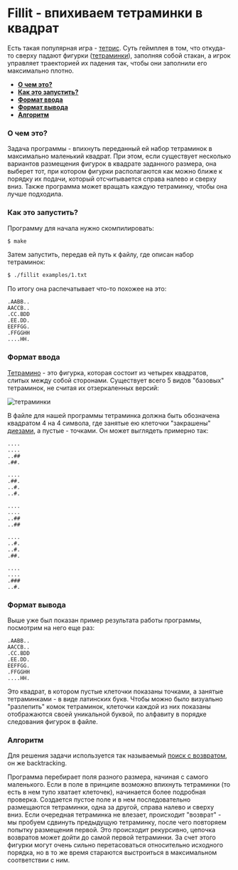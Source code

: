# Fillit - впихиваем тетраминки в квадрат

Есть такая популярная игра - [тетрис](https://en.wikipedia.org/wiki/Tetris). Суть геймплея в том, что откуда-то сверху падают фигурки ([тетраминки](https://en.wikipedia.org/wiki/Tetromino)), заполняя собой стакан, а игрок управляет траекторией их падения так, чтобы они заполнили его максимально плотно.

- [**О чем это?**](#о-чем-это)
- [**Как это запустить?**](#как-это-запустить)
- [**Формат ввода**](#формат-ввода)
- [**Формат вывода**](#формат-вывода)
- [**Алгоритм**](#алгоритм)


### О чем это?

Задача программы - впихнуть переданный ей набор тетраминок в максимально маленький квадрат. При этом, если существует несколько вариантов размещения фигурок в квадрате заданного размера, она выберет тот, при котором фигурки располагаются как можно ближе к порядку их подачи, который отсчитывается справа налево и сверху вниз. Также программа может вращать каждую тетраминку, чтобы она лучше подходила.


### Как это запустить?

Программу для начала нужно скомпилировать:

```bash
$ make
```

Затем запустить, передав ей путь к файлу, где описан набор тетраминок:

```bash
$ ./fillit examples/1.txt
```

По итогу она распечатывает что-то похожее на это:

```
.AABB..
AACCB..
.CC.BDD
.EE.DD.
EEFFGG.
.FFGGHH
....HH.
```


### Формат ввода

[Тетрамино](https://en.wikipedia.org/wiki/Tetromino) - это фигурка, которая состоит из четырех квадратов, слитых между собой сторонами. Существует всего 5 видов "базовых" тетраминок, не считая их отзеркаленных версий:

![тетраминки](https://upload.wikimedia.org/wikipedia/commons/b/b1/Tetris_Opener.jpg)

В файле для нашей программы тетраминка должна быть обозначена квадратом 4 на 4 символа, где занятые ею клеточки "закрашены" [диезами](https://ru.wikipedia.org/wiki/%D0%97%D0%BD%D0%B0%D0%BA_%D1%80%D0%B5%D1%88%D1%91%D1%82%D0%BA%D0%B8), а пустые - точками. Он может выглядеть примерно так:

```
....
....
..##
.##.

....
.##.
..#.
..#.

....
....
..##
..##

....
..#.
..#.
.##.

....
....
.###
..#.
```

### Формат вывода

Выше уже был показан пример результата работы программы, посмотрим на него еще раз:

```
.AABB..
AACCB..
.CC.BDD
.EE.DD.
EEFFGG.
.FFGGHH
....HH.
```

Это квадрат, в котором пустые клеточки показаны точками, а занятые тетраминками - в виде латинских букв. Чтобы можно было визуально "разлепить" комок тетраминок, клеточки каждой из них показаны отображаются своей уникальной буквой, по алфавиту в порядке следования фигурок в файле.


### Алгоритм

Для решения задачи используется так называемый [поиск с возвратом](https://upload.wikimedia.org/wikipedia/commons/thumb/5/50/All_5_free_tetrominoes.svg/1920px-All_5_free_tetrominoes.svg.png), он же backtracking.

Программа перебирает поля разного размера, начиная с самого маленького. Если в поле в принципе возможно впихнуть тетраминки (то есть в нем тупо хватает клеточек), начинается более подробная проверка. Создается пустое поле и в нем последовательно размещаются тетраминки, одна за другой, справа налево и сверху вниз. Если очередная тетраминка не влезает, происходит "возврат" - мы пробуем сдвинуть предыдущую тетраминку, после чего повторяем попытку размещения первой. Это происходит рекурсивно, цепочка возвратов может дойти до самой первой тетраминки. За счет этого фигурки могут очень сильно перетасоваться относительно исходного порядка, но в то же время стараются выстроиться в максимальном соответствии с ним.
